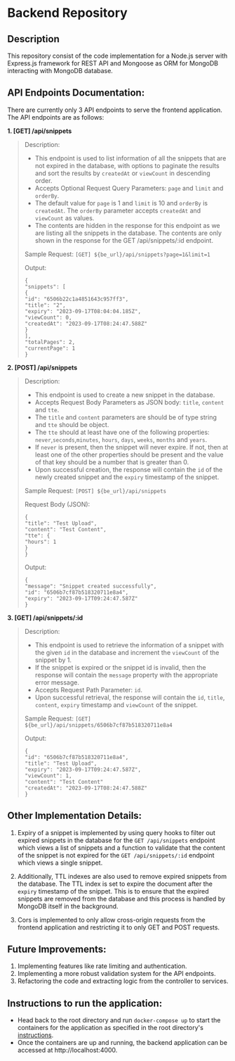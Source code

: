 # Backend Repository


## Description
This repository consist of the code implementation for a Node.js server with Express.js framework for REST API and Mongoose as ORM for MongoDB interacting with MongoDB database.


## API Endpoints Documentation:
There are currently only 3 API endpoints to serve the frontend application. The API endpoints are as follows:


**1. [GET] /api/snippets**
> Description:
>- This endpoint is used to list information of all the snippets that are not expired in the database, with options to paginate the results and sort the results by `createdAt` or `viewCount` in descending order.
>- Accepts Optional Request Query Parameters: `page` and `limit` and `orderBy`.
>- The default value for `page` is 1 and `limit` is 10 and `orderBy` is `createdAt`. The `orderBy` parameter accepts `createdAt` and `viewCount` as values.
>- The contents are hidden in the response for this endpoint as we are listing all the snippets in the database. The contents are only shown in the response for the GET /api/snippets/:id endpoint.
>
> Sample Request: `[GET] ${be_url}/api/snippets?page=1&limit=1`
>
> Output:
> ```
> {
> "snippets": [
> {
> "id": "6506b22c1a4851643c957ff3",
> "title": "2",
> "expiry": "2023-09-17T08:04:04.185Z",
> "viewCount": 0,
> "createdAt": "2023-09-17T08:24:47.588Z"
> }
> ],
> "totalPages": 2,
> "currentPage": 1
> }
> ```


**2. [POST] /api/snippets**
> Description:
>- This endpoint is used to create a new snippet in the database.
>- Accepts Request Body Parameters as JSON body: `title`, `content` and `tte`.
>- The `title` and `content` parameters are should be of type string and `tte` should be object.
>- The `tte` should at least have one of the following properties: `never`,`seconds`,`minutes`, `hours`, `days`, `weeks`, `months` and `years`.
>- If `never` is present, then the snippet will never expire. If not, then at least one of the other properties should be present and the value of that key should be a number that is greater than 0.
>- Upon successful creation, the response will contain the `id` of the newly created snippet and the `expiry` timestamp of the snippet.
>
> Sample Request: `[POST] ${be_url}/api/snippets`
>
> Request Body (JSON):
> ```
> {
> "title": "Test Upload",
> "content": "Test Content",
> "tte": {
> "hours": 1
> }
> }
>```
> Output:
> ```
> {
> "message": "Snippet created successfully",
> "id": "6506b7cf87b518320711e8a4",
> "expiry": "2023-09-17T09:24:47.587Z"
> }
> ```


**3. [GET] /api/snippets/:id**
> Description:
>- This endpoint is used to retrieve the information of a snippet with the given `id` in the database and increment the `viewCount` of the snippet by 1.
>- If the snippet is expired or the snippet id is invalid, then the response will contain the `message` property with the appropriate error message.
>- Accepts Request Path Parameter: `id`.
>- Upon successful retrieval, the response will contain the `id`, `title`, `content`, `expiry` timestamp and `viewCount` of the snippet.
>
> Sample Request: `[GET] ${be_url}/api/snippets/6506b7cf87b518320711e8a4`
>
> Output:
> ```
> {
> "id": "6506b7cf87b518320711e8a4",
> "title": "Test Upload",
> "expiry": "2023-09-17T09:24:47.587Z",
> "viewCount": 1,
> "content": "Test Content"
> "createdAt": "2023-09-17T08:24:47.588Z"
> }
> ```


## Other Implementation Details:
1) Expiry of a snippet is implemented by using query hooks to filter out expired snippets in the database for the `GET /api/snippets` endpoint which views a list of snippets and a function to validate that the content of the snippet is not expired for the `GET /api/snippets/:id` endpoint which views a single snippet.


2) Additionally, TTL indexes are also used to remove expired snippets from the database. The TTL index is set to expire the document after the `expiry` timestamp of the snippet. This is to ensure that the expired snippets are removed from the database and this process is handled by MongoDB itself in the background.


3) Cors is implemented to only allow cross-origin requests from the frontend application and restricting it to only GET and POST requests.


## Future Improvements:
1) Implementing features like rate limiting and authentication.
2) Implementing a more robust validation system for the API endpoints.
3) Refactoring the code and extracting logic from the controller to services.


## Instructions to run the application:
- Head back to the root directory and run ```docker-compose up``` to start the containers for the application as specified in the root directory's [instructions](../Readme.md).
- Once the containers are up and running, the backend application can be accessed at http://localhost:4000.

